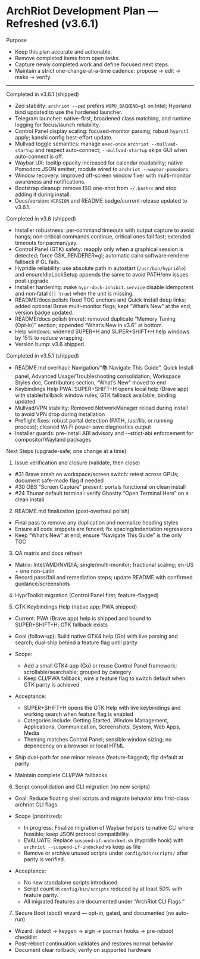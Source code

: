 # ArchRiot Development Plan — Refreshed (v3.6.1)

Purpose

- Keep this plan accurate and actionable.
- Remove completed items from open tasks.
- Capture newly completed work and define focused next steps.
- Maintain a strict one-change-at-a-time cadence: propose → edit → make → verify.

---

Completed in v3.6.1 (shipped)

- Zed stability: `archriot --zed` prefers `WGPU_BACKEND=gl` on Intel; Hyprland bind updated to use the hardened launcher.
- Telegram launcher: native-first, broadened class matching, and runtime logging for focus/launch reliability.
- Control Panel display scaling: focused-monitor parsing; robust `hyprctl` apply; kanshi config best-effort update.
- Mullvad toggle semantics: manage `exec-once` `archriot --mullvad-startup` and respect auto-connect; `--mullvad-startup` skips GUI when auto-connect is off.
- Waybar UX: tooltip opacity increased for calendar readability; native Pomodoro JSON emitter; module wired to `archriot --waybar-pomodoro`.
- Window recovery: improved off-screen window fixer with multi-monitor awareness and notifications.
- Bootstrap cleanup: remove ISO one-shot from `~/.bashrc` and stop adding it during install.
- Docs/version: `VERSION` and README badge/current release updated to v3.6.1.

Completed in v3.6 (shipped)

- Installer robustness: per‑command timeouts with output capture to avoid hangs; non‑critical commands continue, critical ones fail fast; extended timeouts for pacman/yay.
- Control Panel (GTK) safety: reapply only when a graphical session is detected; force GSK_RENDERER=gl; automatic cairo software‑renderer fallback if GL fails.
- Hypridle reliability: use absolute path in autostart (`/usr/bin/hypridle`) and ensureIdleLockSetup appends the same to avoid PATH/env issues post‑upgrade.
- Installer hardening: make `hypr-dock-inhibit.service` disable idempotent and non‑fatal (`|| true`) when the unit is missing.
- README/docs polish: fixed TOC anchors and Quick Install deep links; added optional Brave multi‑monitor flags; kept “What’s New” at the end; version badge updated.
- README/docs polish (more): removed duplicate “Memory Tuning (Opt‑in)” section; appended “What’s New in v3.6” at bottom.
- Help windows: widened SUPER+H and SUPER+SHIFT+H help windows by 15% to reduce wrapping.
- Version bump: v3.6 shipped.

Completed in v3.5.1 (shipped)

- README.md overhaul: Navigation/“📚 Navigate This Guide”, Quick Install panel, Advanced Usage/Troubleshooting consolidation, Workspace Styles doc, Contributors section, “What’s New” moved to end
- Keybindings Help PWA: SUPER+SHIFT+H opens local help (Brave app) with stable/fallback window rules; GTK fallback available; binding updated
- Mullvad/VPN stability: Removed NetworkManager reload during install to avoid VPN drop during installation
- Preflight fixes: robust portal detection (PATH, /usr/lib, or running process); cleaned Wi‑Fi power-save diagnostics output
- Installer guards: pre-install ABI advisory and --strict-abi enforcement for compositor/Wayland packages

Next Steps (upgrade-safe; one change at a time)

1. Issue verification and closure (validate, then close)

- #31 Brave crash on workspace/screen switch: retest across GPUs; document safe-mode flag if needed
- #30 OBS “Screen Capture” present: portals functional on clean install
- #24 Thunar default terminal: verify Ghostty “Open Terminal Here” on a clean install

2. README.md finalization (post‑overhaul polish)

- Final pass to remove any duplication and normalize heading styles
- Ensure all code snippets are fenced; fix spacing/indentation regressions
- Keep “What’s New” at end; ensure “Navigate This Guide” is the only TOC

3. QA matrix and docs refresh

- Matrix: Intel/AMD/NVIDIA; single/multi-monitor; fractional scaling; en-US + one non-Latin
- Record pass/fail and remediation steps; update README with confirmed guidance/screenshots

4. HyprToolkit migration (Control Panel first; feature-flagged)

5. GTK Keybindings Help (native app; PWA shipped)

- Current: PWA (Brave app) help is shipped and bound to SUPER+SHIFT+H; GTK fallback exists
- Goal (follow‑up): Build native GTK4 help (Go) with live parsing and search; dual‑ship behind a feature flag until parity
- Scope:
    - Add a small GTK4 app (Go) or reuse Control Panel framework; scrollable/searchable; grouped by category
    - Keep CLI/PWA fallback; wire a feature flag to switch default when GTK parity is achieved
- Acceptance:
    - SUPER+SHIFT+H opens the GTK Help with live keybindings and working search when feature flag is enabled
    - Categories include: Getting Started, Window Management, Applications, Communication, Screenshots, System, Web Apps, Media
    - Theming matches Control Panel; sensible window sizing; no dependency on a browser or local HTML

- Ship dual‑path for one minor release (feature‑flagged); flip default at parity
- Maintain complete CLI/PWA fallbacks

6. Script consolidation and CLI migration (no new scripts)

- Goal: Reduce floating shell scripts and migrate behavior into first-class archriot CLI flags.
- Scope (prioritized):
    - In progress: Finalize migration of Waybar helpers to native CLI where feasible; keep JSON protocol compatibility.
    - EVALUATE: Replace `suspend-if-undocked.sh` (hypridle hook) with `archriot --suspend-if-undocked` vs keep as file
    - Remove or archive unused scripts under `config/bin/scripts/` after parity is verified.

- Acceptance:
    - No new standalone scripts introduced.
    - Script count in `config/bin/scripts` reduced by at least 50% with feature parity.
    - All migrated features are documented under “ArchRiot CLI Flags.”

7. Secure Boot (sbctl) wizard — opt-in, gated, and documented (no auto-run)

- Wizard: detect → keygen → sign → pacman hooks → pre-reboot checklist
- Post-reboot continuation validates and restores normal behavior
- Document clear rollback; verify on supported hardware
